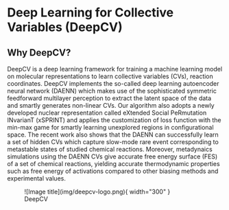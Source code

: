# Deep Learning for Collective Variables (DeepCV)

## Why DeepCV?

DeepCV is a deep learning framework for training a machine learning model on molecular representations to learn collective variables (CVs), reaction coordinates. DeepCV implements the so-called deep learning autoencoder neural network (DAENN) which makes use of the sophisticated symmetric feedforward multilayer perception to extract the latent space of the data and smartly generates non-linear CVs. Our algorithm also adopts a newly developed nuclear representation called eXtended Social PeRmutation INvarianT (xSPRINT) and applies the customization of loss function with the min-max game for smartly learning unexplored regions in configurational space. The recent work also shows that the DAENN can successfully learn a set of hidden CVs which capture slow-mode rare event corresponding to metastable states of studied chemical reactions. Moreover, metadynaics simulations using the DAENN CVs give accurate free energy surface (FES) of a set of chemical reactions, yielding accurate thermodynamic properties such as free energy of activations compared to other biasing methods and experimental values.

<figure markdown>
  ![Image title](img/deepcv-logo.png){ width="300" }
  <figcaption>DeepCV</figcaption>
</figure>
